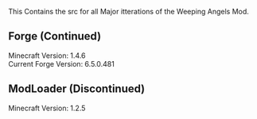 This Contains the src for all Major itterations of the Weeping Angels Mod.

Forge (Continued)
------

Minecraft Version: 1.4.6  
Current Forge Version: 6.5.0.481

ModLoader (Discontinued)
------

Minecraft Version: 1.2.5
